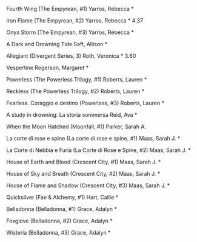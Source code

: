 Fourth Wing (The Empyrean, #1)
Yarros, Rebecca *

Iron Flame (The Empyrean, #2)
Yarros, Rebecca *
4.37
  
Onyx Storm (The Empyrean, #3)
Yarros, Rebecca *

A Dark and Drowning Tide
Saft, Allison *

Allegiant (Divergent Series, 3)
Roth, Veronica *
3.60
  
Vespertine
Rogerson, Margaret *

Powerless (The Powerless Trilogy, #1)
Roberts, Lauren *

Reckless (The Powerless Trilogy, #2)
Roberts, Lauren *

Fearless. Coraggio e destino (Powerless, #3)
Roberts, Lauren *

A study in drowning: La storia sommersa
Reid, Ava *

When the Moon Hatched (Moonfall, #1)
Parker, Sarah A.
  
La corte di rose e spine (La corte di rose e spine, #1)
Maas, Sarah J. *

La Corte di Nebbia e Furia (La Corte di Rose e Spine, #2)
Maas, Sarah J. *

House of Earth and Blood (Crescent City, #1)
Maas, Sarah J. *

House of Sky and Breath (Crescent City, #2)
Maas, Sarah J. *

House of Flame and Shadow (Crescent City, #3)
Maas, Sarah J. *

Quicksilver (Fae & Alchemy, #1)
Hart, Callie *

Belladonna (Belladonna, #1)
Grace, Adalyn *

Foxglove (Belladonna, #2)
Grace, Adalyn *

Wisteria (Belladonna, #3)
Grace, Adalyn *
